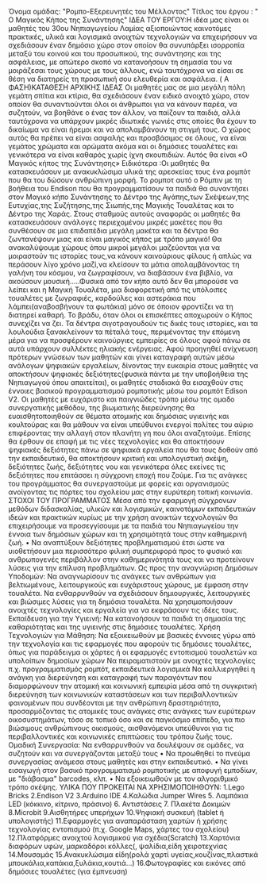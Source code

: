 Όνομα ομάδας:  "Ρομπο-Εξερευνητές του Μέλλοντος"
Τίτλος του έργου :  " Ο Μαγικός Κήπος της Συνάντησης"
ΙΔΕΑ ΤΟΥ ΕΡΓΟΥ:Η ιδέα μας  είναι οι μαθητές του 30ου Νηπιαγωγείου Λαμίας αξιοποιώντας  καινοτόμες πρακτικές, υλικά και λογισμικά ανοιχτών τεχνολογιών να
επιχειρήσουν να σχεδιάσουν έναν δημόσιο χώρο στον οποίον θα συνυπάρξει ισορροπία μεταξύ του κοινού και του προσωπικού, της συνάντησης και της ασφάλειας, με απώτερο σκοπό να κατανοήσουν τη σημασία του να μοιράζεσαι τους χώρους με τους άλλους, ενώ ταυτόχρονα να είσαι σε θέση να διατηρείς τη προσωπική σου ελευθερία και ασφάλεια.
( Α ΦΑΣΗ)ΚΑΤΑΘΕΣΗ ΑΡΧΙΚΗΣ ΙΔΕΑΣ
 Οι μαθητές μας σε μια μεγάλη πόλη γεμάτη σπίτια και κτίρια, θα σχεδιάσουν έναν ειδικό ανοιχτό χώρο, στον οποίον θα συναντιούνται όλοι οι άνθρωποι για να κάνουν παρέα, να συζητούν, να βοηθάνε ο ένας τον άλλον, να παίζουν τα παιδιά, αλλά ταυτόχρονα να υπάρχουν μικρές ιδιωτικές γωνιές στις οποίες θα έχουν το δικαίωμα να είναι ήρεμοι και να απολαμβάνουν τη στιγμή τους. Ο χώρος αυτός θα πρέπει να είναι ασφαλής και προσβάσιμος σε όλους, να είναι γεμάτος χρώματα και αρώματα ακόμα και οι δημόσιες τουαλέτες και γενικότερα να είναι καθαρός χωρίς ίχνη σκουπιδιών. Αυτός θα είναι «Ο Μαγικός κήπος της Συνάντησης»
Ειδικότερα :Οι μαθητές θα κατασκευάσουν με ανακυκλώσιμα υλικά της αρεσκείας τους ένα ρομπότ που θα του δώσουν ανθρώπινη μορφή. Το ρομποτ αυτό ο Ρόμπιν με τη βοήθεια του Endison που θα προγραμματίσουν τα παιδιά  θα συναντήσει  στον Μαγικό κήπο Συνάντησης  το Δέντρο της Αγάπης,των Σκέψεων,της Ευτυχίας,της Συζήτησης,της Σιωπής,της Μαγικής Τουαλέτας και το Δέντρο της Χαράς. Στους σταθμούς αυτούς αναφοράς οι μαθητές θα κατασκευάσουν ανάλογες περιεχομένου μικρές μακέτες που θα συνθέσουν σε μια επιδαπέδια μεγάλη μακέτα και τα δέντρα θα ζωντανέψουν μιας και είναι μαγικός κήπος με τρόπο μαγικό! Θα ανακαλύψουμε χώρους όπου μικροί μεγάλοι μαζεύονται για να μοιραστούν τις ιστορίες τους,να κάνουν καινούριους φίλους ή απλώς να περάσουν λίγο χρόνο μαζί,να κλείσουν τα μάτια απολαμβάνοντας τη γαλήνη του κόσμου, να ζωγραφίσουν, να διαβάσουν ένα βιβλίο, να ακούσουν μουσική…..Φυσικά από τον κήπο αυτό δεν θα μπορούσε να λείπει και η Μαγική Τουαλέτα, μια διαφορετική από τις υπόλοιπες τουαλέτες με ζωγραφιές, καρδούλες και αστεράκια που λάμπει(αναβοσβήνουν τα φωτάκια) μόνο σε όποιον φροντίζει να τη διατηρεί καθαρή.
Το βράδυ, όταν όλοι οι επισκέπτες αποχωρούν ο Κήπος συνεχίζει να ζει. Τα δέντρα σιγοτραγουδούν τις δικές τους ιστορίες, και τα λουλούδια ξανακλείνουν τα πέταλά τους, περιμένοντας την επόμενη μέρα για να προσφέρουν καινούργιες εμπειρίες σε όλους αφού πάνω σε αυτά υπάρχουν συλλέκτες ηλιακής ενέργειας.
Αφού προηγηθεί ανίχνευση πρότερων γνώσεων των μαθητών και γίνει καταγραφή αυτών μέσω ανάλογων ψηφιακών εργαλείων, δίνοντας την ευκαιρία στους μαθητές να αποκτήσουν ψηφιακές δεξιότητες(φυσικά πάντα με την υποβοήθεια της Νηπιαγωγού όπου απαιτείται), οι μαθητές σταδιακά θα εισαχθούν  στις έννοιες βασικού προγραμματισμού ρομποτικής μέσω του ρομπότ Edison V2.
Οι μαθητές με ευχάριστο και παιγνιώδες τρόπο μέσω της ομαδο συνεργατικής μεθόδου, της βιωματικής διερεύνησης θα ευαισθητοποιηθούν σε θέματα ατομικής και δημόσιας υγιεινής  και κουλτούρας και θα μάθουν να είναι υπεύθυνοι ενεργοί πολίτες του αύριο επιφέροντας την αλλαγή στον πλανήτη γη που όλοι αναζητούμε. Επίσης θα έρθουν σε επαφή με  τις νέες τεχνολογίες και θα αποκτήσουν ψηφιακές δεξιότητες πάνω σε ψηφιακά εργαλεία που θα τους δοθούν από την εκπαιδευτικό, θα αποκτήσουν κριτική και υπολογιστική σκέψη, δεξιότητες ζωής, δεξιότητες νου και γενικότερα όλες εκείνες τις δεξιότητες που επιτάσσει η σύγχρονη εποχή που ζούμε. 
Για τις ανάγκες του προγράμματος θα συνεργαστούμε με φορείς και οργανισμούς ανοίγοντας τις πόρτες του σχολείου μας στην ευρύτερη τοπική κοινωνία.
ΣΤΟΧΟΙ ΤΟΥ ΠΡΟΓΡΑΜΜΑΤΟΣ
  Μέσα από την εφαρμογή σύγχρονων μεθόδων διδασκαλίας, υλικών και λογισμικών, καινοτόμων εκπαιδευτικών ιδεών και πρακτικών κυρίως με την χρήση ανοικτών τεχνολογιών θα επιχειρήσουμε να προσεγγίσουμε με τα παιδιά του Νηπιαγωγείου την έννοια των δημόσιων χώρων και τη χρησιμότητά τους στην καθημερινή ζωή.
•	Να αναπτύξουν δεξιότητες προβληματισμού έτσι ώστε να υιοθετήσουν μια περισσότερο φιλική συμπεριφορά προς το φυσικό και ανθρωπογενές περιβάλλον στην καθημερινότητά τους και να προτείνουν λύσεις για την επίλυση προβλημάτων.
Ως προς την αναγνώριση Δημόσιων Υποδομών: 
Να αναγνωρίσουν τις ανάγκες των ανθρώπων για βελτιωμένους, λειτουργικούς και ευχάριστους χώρους, με έμφαση στην τουαλέτα.
Να ενθαρρυνθούν να σχεδιάσουν δημιουργικές, λειτουργικές και βιώσιμες λύσεις για τη δημόσια τουαλέτα.
Να χρησιμοποιήσουν ανοιχτές τεχνολογίες και εργαλεία για να εκφράσουν τις ιδέες τους.
Εκπαίδευση για την Υγιεινή: Να κατανοήσουν τα παιδιά τη σημασία της καθαριότητας και της υγιεινής στις δημόσιες τουαλέτες.
Χρήση Τεχνολογιών για Μάθηση: Να εξοικειωθούν με βασικές έννοιες γύρω από την τεχνολογία και τις εφαρμογές που αφορούν τις δημόσιες τουαλέτες, όπως για παράδειγμα οι χάρτες ή οι εφαρμογές εντοπισμού τουαλετών κα υπολοίπων δημοσίων χώρων 
Να πειραματιστούν με ανοιχτές τεχνολογίες π.χ. προγραμματισμός ρομπότ, εκπαιδευτικά λογισμικά
Να καλλιεργηθεί η ανάγκη για διερεύνηση και καταγραφή των παραγόντων που διαμορφώνουν την ατομική και κοινωνική εμπειρία μέσα από τη συγκριτική διερεύνηση των κοινωνικών καταστάσεων και των περιβαλλοντικών φαινομένων που συνδέονται με την ανθρώπινη δραστηριότητα, προσαρμόζοντας τις ατομικές τους ανάγκες στις ανάγκες των ευρύτερων οικοσυστημάτων, τόσο σε τοπικό όσο και σε παγκόσμιο επίπεδο, για πιο βιώσιμους ανθρώπινους οικισμούς, αισθανόμενοι υπεύθυνοι για τις περιβαλλοντικές και κοινωνικές επιπτώσεις του τρόπου ζωής τους.
Ομαδική Συνεργασία: Να ενθαρρυνθούν να δουλέψουν σε ομάδες, να συζητούν και να συνεργάζονται μεταξύ τους
•	Να προωθηθεί το πνεύμα συνεργασίας ανάμεσα στους μαθητές και στην εκπαιδευτικό.
•	Να γίνει εισαγωγή στον βασικό προγραμματισμό ρομποτικής με αποφυγή εμποδίων, με "διάβασμα" barcodes, κλπ.
•	Να εξοικειωθούν με τον αλγοριθμικό τρόπο σκέψης.
 ΥΛΙΚΑ ΠΟΥ ΠΡΟΚΕΙΤΑΙ ΝΑ ΧΡΗΣΙΜΟΠΟΙΗΘΟΥΝ:
 	1.Lego Bricks
  2.Endison V2
  3.Arduino IDE 
  4.Καλώδια Jumper Wires
  5.	Λαμπάκια  LED (κόκκινο, κίτρινο, πράσινο)
  6.	Αντιστάσεις 
  7.	Πλακέτα Δοκιμών 
  8.Microbit 
  9.Αισθητήρες υπερήχων
  10.Ψηφιακή συσκευή (tablet ή υπολογιστής)
  11.Εφαρμογές για αναπαράσταση χαρτών ή χρήσης τεχνολογίας εντοπισμού (π.χ. Google Maps, χάρτες του σχολείου)
  12.Πλατφόρμες ανοιχτού λογισμικού για σχέδια(Scratch)
  13.Χαρτόνια διαφόρων υφών, μαρκαδόροι κόλλες(, ψαλίδια,είδη χειροτεχνίας
  14.Μουσαμάς
  15.Ανακυκλώσιμα είδη(ρολά χαρτί υγείας,κουζίνας,πλαστικά μπουκάλια,καπάκια,ξυλάκια,κουτιά…) 
  16.Φωτογραφίες και εικόνες από δημόσιες τουαλέτες (για έμπνευση)
